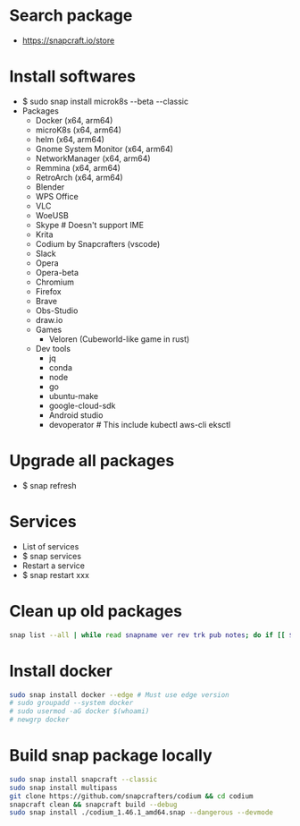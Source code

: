 Search package
======
* https://snapcraft.io/store

Install softwares
=====
* $ sudo snap install microk8s --beta --classic
* Packages
    * Docker (x64, arm64)
    * microK8s (x64, arm64)
    * helm (x64, arm64)
    * Gnome System Monitor (x64, arm64)
    * NetworkManager (x64, arm64)
    * Remmina (x64, arm64)
    * RetroArch (x64, arm64)
    * Blender
    * WPS Office
    * VLC
    * WoeUSB
    * Skype # Doesn't support IME
    * Krita
    * Codium by Snapcrafters (vscode)
    * Slack
    * Opera
    * Opera-beta
    * Chromium
    * Firefox
    * Brave
    * Obs-Studio
    * draw.io
    * Games
        * Veloren (Cubeworld-like game in rust)
    * Dev tools
        * jq
        * conda
        * node
        * go
        * ubuntu-make
        * google-cloud-sdk
        * Android studio
        * devoperator # This include kubectl aws-cli eksctl


Upgrade all packages
=====
* $ snap refresh

Services
=====
* List of services
* $ snap services
* Restart a service
* $ snap restart xxx

Clean up old packages
=====
```sh
snap list --all | while read snapname ver rev trk pub notes; do if [[ $notes = *disabled* ]]; then sudo snap remove "$snapname" --revision="$rev"; fi; done
```

Install docker
=====
```sh
sudo snap install docker --edge # Must use edge version
# sudo groupadd --system docker
# sudo usermod -aG docker $(whoami)
# newgrp docker
```

Build snap package locally
=====
```sh
sudo snap install snapcraft --classic
sudo snap install multipass
git clone https://github.com/snapcrafters/codium && cd codium
snapcraft clean && snapcraft build --debug
sudo snap install ./codium_1.46.1_amd64.snap --dangerous --devmode
```
